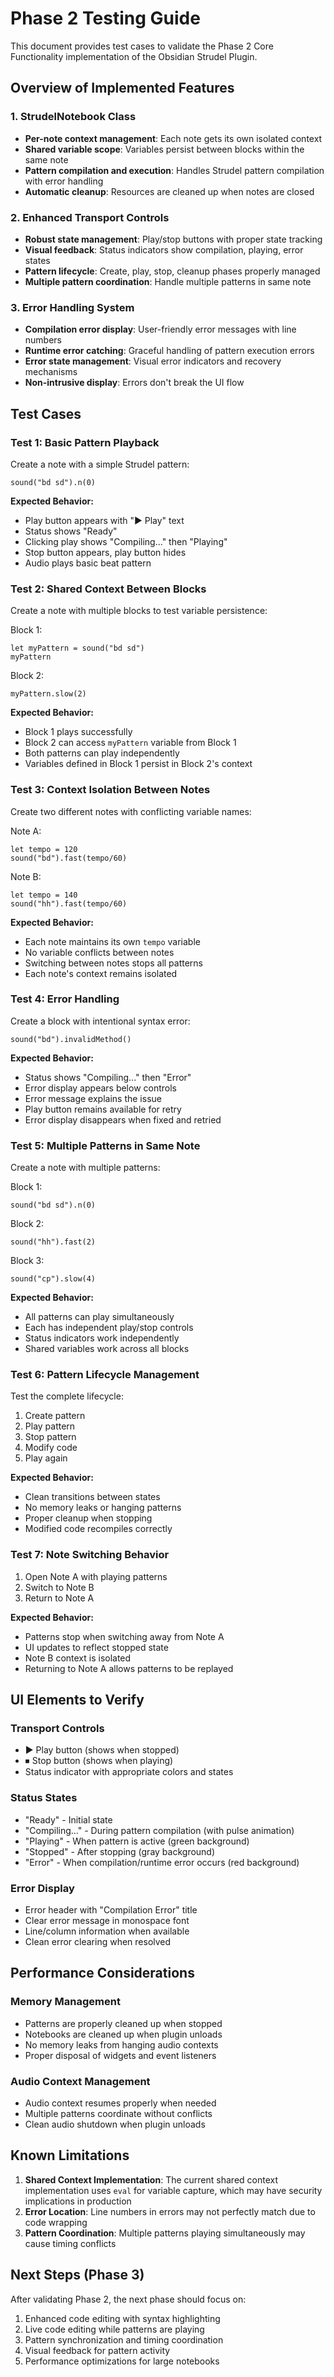 # Phase 2 Testing Guide

This document provides test cases to validate the Phase 2 Core Functionality implementation of the Obsidian Strudel Plugin.

## Overview of Implemented Features

### 1. StrudelNotebook Class
- **Per-note context management**: Each note gets its own isolated context
- **Shared variable scope**: Variables persist between blocks within the same note
- **Pattern compilation and execution**: Handles Strudel pattern compilation with error handling
- **Automatic cleanup**: Resources are cleaned up when notes are closed

### 2. Enhanced Transport Controls
- **Robust state management**: Play/stop buttons with proper state tracking
- **Visual feedback**: Status indicators show compilation, playing, error states
- **Pattern lifecycle**: Create, play, stop, cleanup phases properly managed
- **Multiple pattern coordination**: Handle multiple patterns in same note

### 3. Error Handling System
- **Compilation error display**: User-friendly error messages with line numbers
- **Runtime error catching**: Graceful handling of pattern execution errors
- **Error state management**: Visual error indicators and recovery mechanisms
- **Non-intrusive display**: Errors don't break the UI flow

## Test Cases

### Test 1: Basic Pattern Playback
Create a note with a simple Strudel pattern:

```strudel
sound("bd sd").n(0)
```

**Expected Behavior:**
- Play button appears with "▶ Play" text
- Status shows "Ready"
- Clicking play shows "Compiling..." then "Playing"
- Stop button appears, play button hides
- Audio plays basic beat pattern

### Test 2: Shared Context Between Blocks
Create a note with multiple blocks to test variable persistence:

Block 1:
```strudel
let myPattern = sound("bd sd")
myPattern
```

Block 2:
```strudel
myPattern.slow(2)
```

**Expected Behavior:**
- Block 1 plays successfully
- Block 2 can access `myPattern` variable from Block 1
- Both patterns can play independently
- Variables defined in Block 1 persist in Block 2's context

### Test 3: Context Isolation Between Notes
Create two different notes with conflicting variable names:

Note A:
```strudel
let tempo = 120
sound("bd").fast(tempo/60)
```

Note B:
```strudel
let tempo = 140
sound("hh").fast(tempo/60)
```

**Expected Behavior:**
- Each note maintains its own `tempo` variable
- No variable conflicts between notes
- Switching between notes stops all patterns
- Each note's context remains isolated

### Test 4: Error Handling
Create a block with intentional syntax error:

```strudel
sound("bd").invalidMethod()
```

**Expected Behavior:**
- Status shows "Compiling..." then "Error"
- Error display appears below controls
- Error message explains the issue
- Play button remains available for retry
- Error display disappears when fixed and retried

### Test 5: Multiple Patterns in Same Note
Create a note with multiple patterns:

Block 1:
```strudel
sound("bd sd").n(0)
```

Block 2:
```strudel
sound("hh").fast(2)
```

Block 3:
```strudel
sound("cp").slow(4)
```

**Expected Behavior:**
- All patterns can play simultaneously
- Each has independent play/stop controls
- Status indicators work independently
- Shared variables work across all blocks

### Test 6: Pattern Lifecycle Management
Test the complete lifecycle:

1. Create pattern
2. Play pattern
3. Stop pattern
4. Modify code
5. Play again

**Expected Behavior:**
- Clean transitions between states
- No memory leaks or hanging patterns
- Proper cleanup when stopping
- Modified code recompiles correctly

### Test 7: Note Switching Behavior
1. Open Note A with playing patterns
2. Switch to Note B
3. Return to Note A

**Expected Behavior:**
- Patterns stop when switching away from Note A
- UI updates to reflect stopped state
- Note B context is isolated
- Returning to Note A allows patterns to be replayed

## UI Elements to Verify

### Transport Controls
- ▶ Play button (shows when stopped)
- ⏹ Stop button (shows when playing)
- Status indicator with appropriate colors and states

### Status States
- "Ready" - Initial state
- "Compiling..." - During pattern compilation (with pulse animation)
- "Playing" - When pattern is active (green background)
- "Stopped" - After stopping (gray background)
- "Error" - When compilation/runtime error occurs (red background)

### Error Display
- Error header with "Compilation Error" title
- Clear error message in monospace font
- Line/column information when available
- Clean error clearing when resolved

## Performance Considerations

### Memory Management
- Patterns are properly cleaned up when stopped
- Notebooks are cleaned up when plugin unloads
- No memory leaks from hanging audio contexts
- Proper disposal of widgets and event listeners

### Audio Context Management
- Audio context resumes properly when needed
- Multiple patterns coordinate without conflicts
- Clean audio shutdown when plugin unloads

## Known Limitations

1. **Shared Context Implementation**: The current shared context implementation uses `eval` for variable capture, which may have security implications in production
2. **Error Location**: Line numbers in errors may not perfectly match due to code wrapping
3. **Pattern Coordination**: Multiple patterns playing simultaneously may cause timing conflicts

## Next Steps (Phase 3)

After validating Phase 2, the next phase should focus on:
1. Enhanced code editing with syntax highlighting
2. Live code editing while patterns are playing
3. Pattern synchronization and timing coordination
4. Visual feedback for pattern activity
5. Performance optimizations for large notebooks